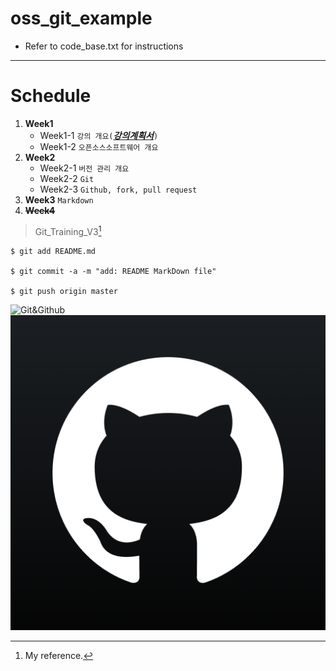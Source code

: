# oss_git_example
- Refer to code_base.txt for instructions
---  

# Schedule
1. **Week1**
    - Week1-1 `강의 개요(`**_[강의계획서](https://jnu.ac.kr)_**`)`
    - Week1-2 `오픈소스소프트웨어 개요`
2. **Week2**
    - Week2-1 `버전 관리 개요`
    - Week2-2 `Git`
    - Week2-3 `Github, fork, pull request`
3. **Week3**     `Markdown`
4. **~~Week4~~**
> Git_Training_V3[^1]
```
$ git add README.md

$ git commit -a -m "add: README MarkDown file"

$ git push origin master
```

![Git&Github](https://velog.velcdn.com/images/co_der/post/a33d181a-bec1-4a23-a775-0c309fd546bc/image.png)  
![Git&Github2](unnamed.png)

[^1]: My reference.
